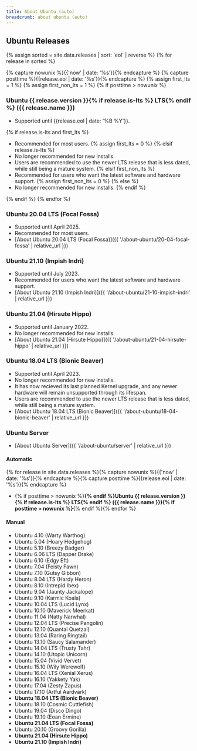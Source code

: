 ```yaml
---
title: About Ubuntu (auto)
breadcrumb: about ubuntu (auto)
---
```


## Ubuntu Releases

{% assign sorted = site.data.releases | sort: 'eol' | reverse %}
{% for release in sorted %}

{% capture nowunix %}{{'now' | date: '%s'}}{% endcapture %}
{% capture posttime %}{{release.eol | date: '%s'}}{% endcapture %}
{% assign first_lts = 1 %}
{% assign first_non_lts = 1 %}
{% if posttime > nowunix %}

### Ubuntu {{ release.version }}{% if release.is-lts %} LTS{% endif %} ({{ release.name }})
- Supported until {{release.eol | date: '%B %Y'}}.

{% if release.is-lts and first_lts %}
- Recommended for most users.
{% assign first_lts = 0 %}
{% elsif release.is-lts %}
- No longer recommended for new installs.
- Users are recommended to use the newer LTS release that is less dated, while still being a mature system.
{% elsif first_non_lts %}
- Recommended for users who want the latest software and hardware support.
{% assign first_non_lts = 0 %}
{% else %}
- No longer recommended for new installs.
{% endif %}

{% endif %}
{% endfor %}

### Ubuntu 20.04 LTS (Focal Fossa)
- Supported until April 2025.
- Recommended for most users.
- [About Ubuntu 20.04 LTS (Focal Fossa)]({{ '/about-ubuntu/20-04-focal-fossa' | relative_url }})

### Ubuntu 21.10 (Impish Indri)
- Supported until July 2023.
- Recommended for users who want the latest software and hardware support.
- [About Ubuntu 21.10 (Impish Indri)]({{ '/about-ubuntu/21-10-impish-indri' | relative_url }})

### Ubuntu 21.04 (Hirsute Hippo)
- Supported until January 2022.
- No longer recommended for new installs.
- [About Ubuntu 21.04 (Hirsute Hippo)]({{ '/about-ubuntu/21-04-hirsute-hippo' | relative_url }})

### Ubuntu 18.04 LTS (Bionic Beaver)
- Supported until April 2023.
- No longer recommended for new installs.
- It has now recieved its last planned Kernel upgrade, and any newer hardware will remain unsupported through its lifespan.
- Users are recommended to use the newer LTS release that is less dated, while still being a mature system.
- [About Ubuntu 18.04 LTS (Bionic Beaver)]({{ '/about-ubuntu/18-04-bionic-beaver' | relative_url }})

### Ubuntu Server
- [About Ubuntu Server]({{ '/about-ubuntu/server' | relative_url }})

#### Automatic

{% for release in site.data.releases %}{% capture nowunix %}{{'now' | date: '%s'}}{% endcapture %}{% capture posttime %}{{release.eol | date: '%s'}}{% endcapture %}
- {% if posttime > nowunix %}**{% endif %}Ubuntu {{ release.version }}{% if release.is-lts %} LTS{% endif %} ({{ release.name }}){% if posttime > nowunix %}**{% endif %}{% endfor %}

#### Manual
- Ubuntu 4.10 (Warty Warthog)
- Ubuntu 5.04 (Hoary Hedgehog)
- Ubuntu 5.10 (Breezy Badger)
- Ubuntu 6.06 LTS (Dapper Drake)
- Ubuntu 6.10 (Edgy Eft)
- Ubuntu 7.04 (Feisty Fawn)
- Ubuntu 7.10 (Gutsy Gibbon)
- Ubuntu 8.04 LTS (Hardy Heron)
- Ubuntu 8.10 (Intrepid Ibex)
- Ubuntu 9.04 (Jaunty Jackalope)
- Ubuntu 9.10 (Karmic Koala)
- Ubuntu 10.04 LTS (Lucid Lynx)
- Ubuntu 10.10 (Maverick Meerkat)
- Ubuntu 11.04 (Natty Narwhal)
- Ubuntu 12.04 LTS (Precise Pangolin)
- Ubuntu 12.10 (Quantal Quetzal)
- Ubuntu 13.04 (Raring Ringtail)
- Ubuntu 13.10 (Saucy Salamander)
- Ubuntu 14.04 LTS (Trusty Tahr)
- Ubuntu 14.10 (Utopic Unicorn)
- Ubuntu 15.04 (Vivid Vervet)
- Ubuntu 15.10 (Wily Werewolf)
- Ubuntu 16.04 LTS (Xenial Xerus)
- Ubuntu 16.10 (Yakkety Yak)
- Ubuntu 17.04 (Zesty Zapus)
- Ubuntu 17.10 (Artful Aardvark)
- **Ubuntu 18.04 LTS (Bionic Beaver)**
- Ubuntu 18.10 (Cosmic Cuttlefish)
- Ubuntu 19.04 (Disco Dingo)
- Ubuntu 19.10 (Eoan Ermine)
- **Ubuntu 21.04 LTS (Focal Fossa)**
- Ubuntu 20.10 (Groovy Gorilla)
- **Ubuntu 21.04 (Hirsute Hippo)**
- **Ubuntu 21.10 (Impish Indri)**
